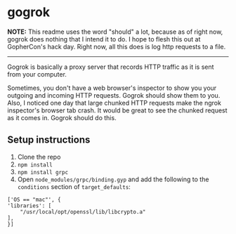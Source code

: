 gogrok
======

**NOTE:** This readme uses the word "should" a lot, because as of right now, gogrok does
nothing that I intend it to do. I hope to flesh this out at GopherCon's hack day. Right now,
all this does is log http requests to a file.

----------------------------------------

Gogrok is basically a proxy server that records HTTP traffic as it is sent from your computer.

Sometimes, you don't have a web browser's inspector to show you your outgoing and incoming
HTTP requests. Gogrok should show them to you. Also, I noticed one day that large chunked
HTTP requests make the ngrok inspector's browser tab crash. It would be great to see the
chunked request as it comes in. Gogrok should do this.

## Setup instructions

1. Clone the repo
1. `npm install`
1. `npm install grpc`
1. Open `node_modules/grpc/binding.gyp` and add the following to the `conditions` section of `target_defaults`:
```
['OS == "mac"', {
'libraries': [
    "/usr/local/opt/openssl/lib/libcrypto.a"
],
}]
```

